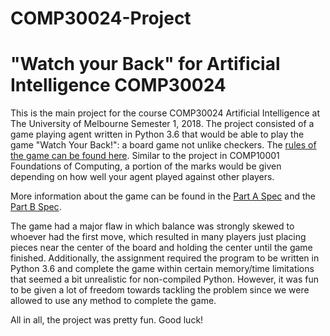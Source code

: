 # COMP30024-Project
"Watch your Back" for Artificial Intelligence COMP30024
=======================================================

This is the main project for the course COMP30024 Artificial Intelligence at The University of Melbourne Semester 1, 2018.
The project consisted of a game playing agent written in Python 3.6 that would be able to play the game "Watch Your Back!": a board game not unlike checkers. The [rules of the game can be found here](https://github.com/samuel-x/Watch-Your-Back/blob/master/rules.pdf). Similar to the project in COMP10001 Foundations of Computing, a portion of the marks would be given depending on how well your agent played against other players. 

More information about the game can be found in the [Part A Spec](https://github.com/samuel-x/Watch-Your-Back/blob/master/Part%20A%20Spec.pdf) and the [Part B Spec](https://github.com/samuel-x/Watch-Your-Back/blob/master/Part%20B%20Spec.pdf).

The game had a major flaw in which balance was strongly skewed to whoever had the first move, which resulted in many players just placing pieces near the center of the board and holding the center until the game finished. Additionally, the assignment required the program to be written in Python 3.6 and complete the game within certain memory/time limitations that seemed a bit unrealistic for non-compiled Python. However, it was fun to be given a lot of freedom towards tackling the problem since we were allowed to use any method to complete the game.

All in all, the project was pretty fun. Good luck!

